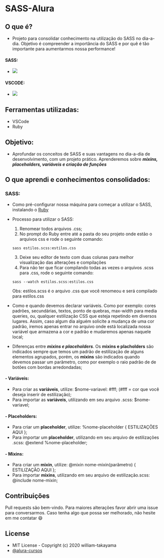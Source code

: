 # SASS-Alura

## O que é? 
  - Projeto para consolidar conhecimento na utilização do SASS no dia-a-dia. Objetivo é compreender a importância do SASS e por quê é tão importante para aumentarmos nossa performance!
  
  #### SASS:
  - <img src="https://media.giphy.com/media/VIWFqjoDrSaqnU4eHL/giphy.gif">  
  #### VSCODE:
  - <img src="https://media.giphy.com/media/dvaqMSN50XupPABGBb/giphy.gif">

## Ferramentas utilizadas: 
  - VSCode
  - Ruby

## Objetivo:
  - Aprofundar os conceitos de SASS e suas vantagens no dia-a-dia de desenvolvimento, com um projeto prático. Aprenderemos sobre __*mixins, placeholders, variáveis e criação de funções*__
  
## O que aprendi e conhecimentos consolidados: 
  
### SASS:
  - Como pré-configurar nossa máquina para começar a utilizar o SASS, instalando o [Ruby](http://rubyinstaller.org/downloads)
  - Processo para utilizar o SASS: 
    1) Renomear todos arquivos .css;
    2) No prompt do Ruby entre até a pasta do seu projeto onde estão o arquivos css e rode o seguinte comando:
    ```
    sass estilos.scss:estilos.css
    ```
    3) Deixe seu editor de texto com duas colunas para melhor visualização das alterações e compilações
    4) Para não ter que ficar compilando todas as vezes o arquivos .scss para .css, rode o seguinte comando:
    ```
    sass --watch estilos.scss:estilos.css
    ```
    Obs: estilos.scss é o arquivo .css que você renomeou e será compilado para estilos.css
    
  - Como e quando devemos declarar variáveis. Como por exemplo: cores padrões, secundárias, textos, ponto de quebras, max-width para media queries, ou, qualquer estilização CSS que esteja repetindo em diversos lugares. Assim, caso algum dia alguém solicite a mudança de uma cor padrão, iremos apenas entrar no arquivo onde está localizada nossa variável que armazena a cor e padrão e mudaremos apenas naquele local;
  - Diferenças entre __*mixins e placeholders*__. Os **mixins e placholders** são indicados sempre que temos um padrão de estilização de alguns elementos agrupados, porém, os **mixins** são indicados quando devemos passar um parâmetro, como por exemplo o raio padrão de de botões com bordas arredondadas;
  #### - Variáveis:
  - Para criar as **variáveis**, utilize: $nome-variavel: #fff; (#fff = cor que você deseja inserir de estilização);
  - Para importar as **variáveis**, utilizando em seu arquivo .scss: $nome-variavel;
  #### - Placeholders:
  - Para criar um **placeholder**, utilize: %nome-placeholder { ESTILIZAÇÕES AQUI };
  - Para importar um **placeholder**, utilizando em seu arquivo de estilizações .scss: @extend %nome-placeholder;
  #### - Mixins:
  - Para criar um **mixin**, utilize: @mixin nome-mixin(parâmetro) { ESTILIZAÇÃO AQUI };
  - Para importar **mixins**, utilizando em seu arquivo de estilização.scss: @include nome-mixin;
  
## Contribuições
Pull requests são bem-vindo. Para maiores alterações favor abrir uma issue para conversarmos.
Caso tenha algo que possa ser melhorado, não hesite em me contatar :smile:

## License
- MIT License - Copyright (c) 2020 william-takayama
- [@alura-cursos](https://cursos.alura.com.br/course/sass)
